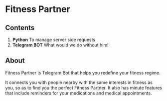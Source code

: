 # Fitness Partner

## Contents
1. **Python** To manage server side requests
2. **Telegram BOT** What would we do without him!

## About
Fitness Partner is Telegram Bot that helps you redefine your fitness regime.

It connects you with people nearby with the same interests in fitness as you, so as to find you the perfect Fitness Partner. It also has minute features that include reminders for your medications and medical appointments.



